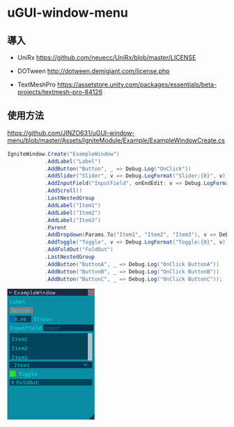 # uGUI-window-menu

## 導入

- UniRx https://github.com/neuecc/UniRx/blob/master/LICENSE

- DOTween http://dotween.demigiant.com/license.php

- TextMeshPro https://assetstore.unity.com/packages/essentials/beta-projects/textmesh-pro-84126

## 使用方法

https://github.com/JINZO631/uGUI-window-menu/blob/master/Assets/IgniteModule/Example/ExampleWindowCreate.cs

```csharp
IgniteWindow.Create("ExampleWindow")
            .AddLabel("Label")
            .AddButton("Button", _ => Debug.Log("OnClick"))
            .AddSlider("Slider", v => Debug.LogFormat("Slider:{0}", v))
            .AddInputField("InputField", onEndEdit: v => Debug.LogFormat("InputField:{0}", v))
            .AddScroll()
            .LastNestedGroup
            .AddLabel("Item1")
            .AddLabel("Item2")
            .AddLabel("Item3")
            .Parent
            .AddDropdown(Params.To("Item1", "Item2", "Item3"), v => Debug.LogFormat("Dropdown:{0}", v))
            .AddToggle("Toggle", v => Debug.LogFormat("Toggle:{0}", v))
            .AddFoldOut("FoldOut")
            .LastNestedGroup
            .AddButton("ButtonA", _ => Debug.Log("OnClick ButtonA"))
            .AddButton("ButtonB", _ => Debug.Log("OnClick ButtonB"))
            .AddButton("ButtonC", _ => Debug.Log("OnClick ButtonC"));
```

![image](https://github.com/JINZO631/uGUI-window-menu/blob/master/image/window.png)
